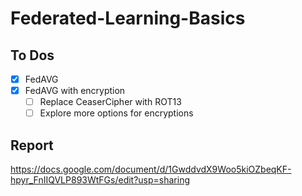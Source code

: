 # Federated-Learning-Basics
## To Dos
- [x] FedAVG
- [x] FedAVG with encryption
  - [ ] Replace CeaserCipher with ROT13
  - [ ] Explore more options for encryptions

## Report
https://docs.google.com/document/d/1GwddvdX9Woo5kiOZbeqKF-hpyr_FnIIQVLP893WtFGs/edit?usp=sharing
